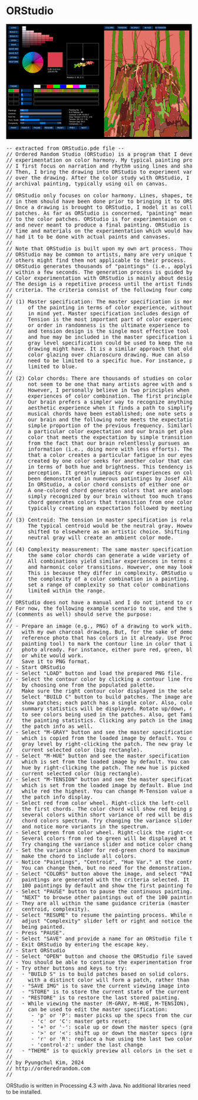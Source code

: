 # ORStudio

![ORStudio screen shot](screen-shot.png)

<PRE>
-- extracted from ORStudio.pde file --
// Ordered Random Studio (ORStudio) is a program that I developed for my 
// experimentation on color harmony. My typical painting process is that 
// I first focus on narration and rhythm using lines and shapes in drawing. 
// Then, I bring the drawing into ORStudio to experiment various color sensation
// over the drawing. After the color study with ORStudio, I make the final 
// archival painting, typically using oil on canvas.
// 
// ORStudio only focuses on color harmony. Lines, shapes, texture, and rhythms
// in them should have been done prior to bringing it to ORStudio.
// Once a drawing is brought to ORStudio, I model it as collection of color
// patches. As far as ORStudio is concerned, "painting" means applying colors
// to the color patches. ORStudio is for experimentaion on color harmony 
// and never meant to produce a final painting. ORStudio is just to save 
// time and materials on the experimentation which would have costed too much, 
// had it to be done with actual paints and canvases.
//
// Note that ORStudio is built upon my own art process. Though some concepts in
// ORStudio may be common to artists, many are very unique to my own process and 
// others might find them not applicable to their process.
// ORStudio generates thousands of "paintings" (i.e., applying colors into patches)
// within a few seconds. The generation process is guided by several criteria.
// Color experimentation with ORStudio is mainly about designing such criteria.
// The design is a repetitive process until the artist finds a satisfied set of
// criteria. The criteria consist of the following four components:
//
// (1) Master specification: The master specification is more about overall design
//     of the painting in terms of color experience, without having any specific color
//     in mind yet. Master specification includes design of tension, gray level and hue.
//     Tension is the most important part of color experience. Unity in variety,
//     or order in randomness is the ultimate experience to pursue in color design,
//     and tension design is the single most effective tool to achieve it. Gray level
//     and hue may be included in the master specification if needed. For instance,
//     gray level specification could be used to keep the narration that the source
//     drawing might have. It is a similar approach that old masters had, which is
//     color glazing over chiaroscuro drawing. Hue can also be specified if color choices
//     need to be limited to a specific hue. For instance, patches for sky could be
//     limited to blue.
//
// (2) Color chords: There are thousands of studies on color harmony. Yet, there does
//     not seem to be one that many artists agree with and share, like in music.
//     However, I personally believe in two principles when it comes to our aesthetic
//     experiences of color combination. The first principle is simplicity. 
//     Our brain prefers a simpler way to recognize anything. It gets positive 
//     aesthetic experience when it finds a path to simplify. This is how harmony in
//     musical chords have been established; one note sets a particular path in
//     our brain and the following note meets the expectation of the path by
//     simple proportion of the previous frequency. Similarly, one color creates
//     a particular color expectation and our brain get pleased when it sees another
//     color that meets the expectation by simple transition. Simplicity is coming
//     from the fact that our brain relentlessly pursues an economic way of processing
//     information (i.e., doing more with less efforts). The second principle is 
//     that a color creates a particular fatigue in our eyes. The fatigue
//     created by one color seeks for another color that can neutralize the first color
//     in terms of both hue and brightness. This tendency is very unique to our visual
//     perception. It greatly impacts our experiences on color interaction, which have
//     been demonstrated in numerous patintings by Josef Albers.
//     In ORStudio, a color chord consists of either one or two colors. 
//     A one-colored chord generates colors that are analogous to each other and 
//     simply recognized by our brain without too much transition. A two-colored
//     chord generates colors that transition from one color to another color,
//     typically creating an expectation followed by meeting the expectation.
//
// (3) Centroid: The tension in master specification is relative to the centroid.
//     The typical centroid would be the neutral gray. However, the centroid could be
//     shifted to elsewhere as an artistic choice. Shifting the centroid out of
//     neutral gray will create an ambient color mode.
//
// (4) Complexity measurement: The same master specification with the same centroid and
//     the same color chords can generate a wide variety of color combinations. 
//     All combinations yield similar experiences in terms of tensions, narration
//     and harmonic color transitions. However, one may look busier than others.
//     This is because they differ in complexity. ORStudio uses entropy to measure
//     the complexity of a color combination in a painting. In ORStudio, artists can
//     set a range of complexity so that color combinations for the paintings are 
//     limited within the range.
//
// ORStudio does not have a manual and I do not intend to create one until necessary.
// For now, the following example scenario to use, and the source code 
// (comments as well) should serve the purpose:
//
// - Prepare an image (e.g., PNG) of a drawing to work with. I typically start
//   with my own charcoal drawing. But, for the sake of demonstration, pick any
//   reference photo that has colors in it already. Use Procreate (or any digital 
//   painting tool) to mark the contour line in color that is not used in the 
//   photo already. For instance, either pure red, green, blue, black, 
//   or white would work.
//   Save it to PNG format.
// - Start ORStudio
// - Select "LOAD" button and load the prepared PNG file.
// - Select the contour color by clicking a contour line from the loaded image or
//   by choosing one from the populated palette. 
//   Make sure the right contour color displayed in the selected color rectangle.
//   Select "BUILD C" button to build patches. The image area will change to
//   show patches; each patch has a single color. Also, color plots and patches 
//   summary statistics will be displayed. Rotate up/down, right/left the color plots
//   to see colors being used in the patches. Also, get familiarized with
//   the painting statistics. Clicking any patch in the image area will display
//   the patch info as well.
// - Select "M-GRAY" button and see the master specification for gray level,
//   which is copied from the loaded image by default. You can change it a different
//   gray level by right-clicking the patch. The new gray level is picked up from the
//   current selected color (big rectangle).
// - Select "M-HUE" button and see the master specification for hue,
//   which is set from the loaded image by default. You can change it a different
//   hue by right-clicking the patch. The new hue is picked up from the
//   current selected color (big rectangle).
// - Select "M-TENSION" button and see the master specification for tension,
//   which is set from the loaded image by default. Blue indicates lowest tension
//   while red the highest. You can change M-Tension value at the slider bar of
//   the patch info display.
// - Select red from color wheel. Right-click the left-cell of
//   the first chords. The color chord will show red being picked and 
//   several colors within short variance of red will be displayed at the 
//   chord colors spectrum. Try changing the variance slider from default 4 to 10
//   and notice more variants in the spectrum.
// - Select green from color wheel. Right-click the right-cell of the first chord. 
//   Several colors from red to green will be displayed at the chord colors spectrum.
//   Try changing the variance slider and notice color changes in the spectrum.
// - Set the variance slider for red-green chord to maximum (25). This will effectively
//   make the chord to include all colors.
// - Notice "Paintings", "Centroid", "Hue Var." at the control bar.
//   You can change them, but no need for the demonstration.
// - Select "COLORS" button above the image, and select "PAINT" button. Notice that
//   paintings are generated with the criteria selected. It actually generates
//   100 paintings by default and show the first painting for each iteration.
// - Select "PAUSE" button to pause the continuous painting. And press "PREV" or
//   "NEXT" to browse other paintings out of the 100 paintings.
// - They are all within the same guidance criteria (master tension, gray, hue, 
//   centroid, complexity).
// - Select "RESUME" to resume the painting process. While new paintings are generated,
//   adjust "Complexity" slider left or right and notice the range (variety) of colors
//   being painted.
// - Press "PAUSE".
// - Select "SAVE" and provide a name for an ORStudio file to save the current studio.
// - Exit ORStudio by entering the escape key.
// - Start ORStudio
// - Select "OPEN" button and choose the ORStudio file saved in the previous step.
// - You should be able to continue the experimentation from the saved studio session.
// - Try other buttons and keys to try:
//   - "BUILD S" is to build patches based on solid colors. Unlike "BUILD C", a solid
//     with a distinct color will form a patch, rather than based upon contours.
//   - "SAVE IMG" is to save the current viewing image into a PNG file.
//   - "STORE" is to store the current state of the current painting (master and painted colors).
//   - "RESTORE" is to restore the last stored painting.
//   - While viewing the master (M-GRAY, M-HUE, M-TENSION), the following key
//     can be used to edit the master specification:
//      - 'p' or 'P': master picks up the specs from the current painting;
//      - 'c' or 'C': master gets reset;
//      - '+' or '-': scale up or down the master specs (gray or tension only)
//      - '>' or '<': shift up or down the master specs (gray or tension only)
//      - 'r' or 'R': replace a hue using the last two colors in the color palette
//      - 'control-z': under the last change
//   - "THEME" is to quickly preview all colors in the set of color chords
//
// by Pyungchul Kim, 2024
// http://orderedrandom.com
//
</PRE>

ORStudio is written in Processing 4.3 with Java. No additional libraries need to be installed. 

